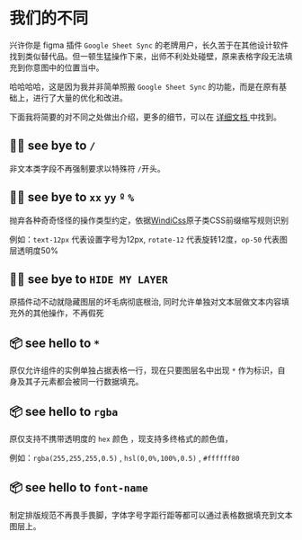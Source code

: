 # 我们的不同

兴许你是 figma 插件 `Google Sheet Sync` 的老牌用户，长久苦于在其他设计软件找到类似替代品。但一顿生猛操作下来，出师不利处处碰壁，原来表格字段无法填充到你意图中的位置当中。

哈哈哈哈，这是因为我并非简单照搬 `Google Sheet Sync` 的功能，而是在原有基础上，进行了大量的优化和改进。

[//]: # (//todo)
下面我将简要的对不同之处做出介绍，更多的细节，可以在 [详细文档 ](/guide/) 中找到。

## 👋🏻 see bye to `/`

非文本类字段不再强制要求以特殊符 `/`开头。

## 👋🏻 see bye to `xx` `yy` `º` `%`
抛弃各种奇奇怪怪的操作类型约定，依据[WindiCss](https://windicss.org/utilities/general/typography.html)原子类CSS前缀缩写规则识别

例如：`text-12px` 代表设置字号为12px, `rotate-12` 代表旋转12度，`op-50` 代表图层透明度50% 

## 👋🏻 see bye to `HIDE MY LAYER`

原插件动不动就隐藏图层的坏毛病彻底根治, 同时允许单独对文本层做文本内容填充外的其他操作，不再假死

## 📦 see hello to `*`

原仅允许组件的实例单独占据表格一行，现在只要图层名中出现 `*` 作为标识，自身及其子元素都会被同一行数据填充。

## 📦 see hello to `rgba`

原仅支持不携带透明度的 `hex` 颜色 ，现支持多终格式的颜色值，

例如：`rgba(255,255,255,0.5)` , `hsl(0,0%,100%,0.5)` , `#ffffff80`

## 📦 see hello to `font-name`

制定排版规范不再畏手畏脚，字体字号字距行距等都可以通过表格数据填充到文本图层上。




